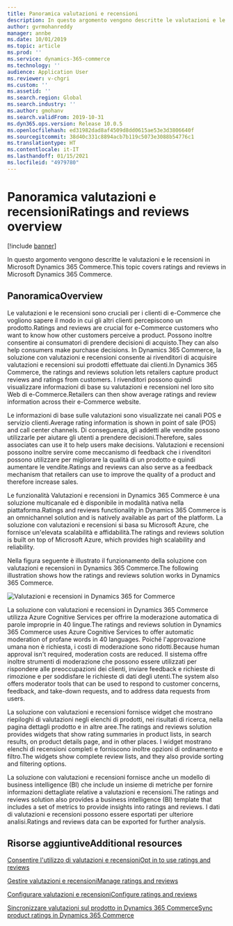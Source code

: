```yaml
---
title: Panoramica valutazioni e recensioni
description: In questo argomento vengono descritte le valutazioni e le recensioni in Microsoft Dynamics 365 Commerce.
author: gvrmohanreddy
manager: annbe
ms.date: 10/01/2019
ms.topic: article
ms.prod: ''
ms.service: dynamics-365-commerce
ms.technology: ''
audience: Application User
ms.reviewer: v-chgri
ms.custom: ''
ms.assetid: ''
ms.search.region: Global
ms.search.industry: ''
ms.author: gmohanv
ms.search.validFrom: 2019-10-31
ms.dyn365.ops.version: Release 10.0.5
ms.openlocfilehash: ed31982dad8af4509d8dd0615ae53e3d3806640f
ms.sourcegitcommit: 38d40c331c8894acb7b119c5073e3088b54776c1
ms.translationtype: HT
ms.contentlocale: it-IT
ms.lasthandoff: 01/15/2021
ms.locfileid: "4979780"
---
```

# <a name="ratings-and-reviews-overview"></a><span data-ttu-id="5853e-103">Panoramica valutazioni e recensioni</span><span class="sxs-lookup"><span data-stu-id="5853e-103">Ratings and reviews overview</span></span>


[!include [banner](includes/banner.md)]

<span data-ttu-id="5853e-104">In questo argomento vengono descritte le valutazioni e le recensioni in Microsoft Dynamics 365 Commerce.</span><span class="sxs-lookup"><span data-stu-id="5853e-104">This topic covers ratings and reviews in Microsoft Dynamics 365 Commerce.</span></span>

## <a name="overview"></a><span data-ttu-id="5853e-105">Panoramica</span><span class="sxs-lookup"><span data-stu-id="5853e-105">Overview</span></span>

<span data-ttu-id="5853e-106">Le valutazioni e le recensioni sono cruciali per i clienti di e-Commerce che vogliono sapere il modo in cui gli altri clienti percepiscono un prodotto.</span><span class="sxs-lookup"><span data-stu-id="5853e-106">Ratings and reviews are crucial for e-Commerce customers who want to know how other customers perceive a product.</span></span> <span data-ttu-id="5853e-107">Possono inoltre consentire ai consumatori di prendere decisioni di acquisto.</span><span class="sxs-lookup"><span data-stu-id="5853e-107">They can also help consumers make purchase decisions.</span></span> <span data-ttu-id="5853e-108">In Dynamics 365 Commerce, la soluzione con valutazioni e recensioni consente ai rivenditori di acquisire valutazioni e recensioni sui prodotti effettuate dai clienti.</span><span class="sxs-lookup"><span data-stu-id="5853e-108">In Dynamics 365 Commerce, the ratings and reviews solution lets retailers capture product reviews and ratings from customers.</span></span> <span data-ttu-id="5853e-109">I rivenditori possono quindi visualizzare informazioni di base su valutazioni e recensioni nel loro sito Web di e-Commerce.</span><span class="sxs-lookup"><span data-stu-id="5853e-109">Retailers can then show average ratings and review information across their e-Commerce website.</span></span>

<span data-ttu-id="5853e-110">Le informazioni di base sulle valutazioni sono visualizzate nei canali POS e servizio clienti.</span><span class="sxs-lookup"><span data-stu-id="5853e-110">Average rating information is shown in point of sale (POS) and call center channels.</span></span> <span data-ttu-id="5853e-111">Di conseguenza, gli addetti alle vendite possono utilizzarle per aiutare gli utenti a prendere decisioni.</span><span class="sxs-lookup"><span data-stu-id="5853e-111">Therefore, sales associates can use it to help users make decisions.</span></span> <span data-ttu-id="5853e-112">Valutazioni e recensioni possono inoltre servire come meccanismo di feedback che i rivenditori possono utilizzare per migliorare la qualità di un prodotto e quindi aumentare le vendite.</span><span class="sxs-lookup"><span data-stu-id="5853e-112">Ratings and reviews can also serve as a feedback mechanism that retailers can use to improve the quality of a product and therefore increase sales.</span></span>

<span data-ttu-id="5853e-113">Le funzionalità Valutazioni e recensioni in Dynamics 365 Commerce è una soluzione multicanale ed è disponibile in modalità nativa nella piattaforma.</span><span class="sxs-lookup"><span data-stu-id="5853e-113">Ratings and reviews functionality in Dynamics 365 Commerce is an omnichannel solution and is natively available as part of the platform.</span></span> <span data-ttu-id="5853e-114">La soluzione con valutazioni e recensioni si basa su Microsoft Azure, che fornisce un'elevata scalabilità e affidabilità.</span><span class="sxs-lookup"><span data-stu-id="5853e-114">The ratings and reviews solution is built on top of Microsoft Azure, which provides high scalability and reliability.</span></span>

<span data-ttu-id="5853e-115">Nella figura seguente è illustrato il funzionamento della soluzione con valutazioni e recensioni in Dynamics 365 Commerce.</span><span class="sxs-lookup"><span data-stu-id="5853e-115">The following illustration shows how the ratings and reviews solution works in Dynamics 365 Commerce.</span></span>

![Valutazioni e recensioni in Dynamics 365 for Commerce](media/Dynamics-365-Commerce-Ratings-and-Reviews-Overview.jpg)

<span data-ttu-id="5853e-117">La soluzione con valutazioni e recensioni in Dynamics 365 Commerce utilizza Azure Cognitive Services per offrire la moderazione automatica di parole improprie in 40 lingue.</span><span class="sxs-lookup"><span data-stu-id="5853e-117">The ratings and reviews solution in Dynamics 365 Commerce uses Azure Cognitive Services to offer automatic moderation of profane words in 40 languages.</span></span> <span data-ttu-id="5853e-118">Poiché l'approvazione umana non è richiesta, i costi di moderazione sono ridotti.</span><span class="sxs-lookup"><span data-stu-id="5853e-118">Because human approval isn't required, moderation costs are reduced.</span></span> <span data-ttu-id="5853e-119">Il sistema offre inoltre strumenti di moderazione che possono essere utilizzati per rispondere alle preoccupazioni dei clienti, inviare feedback e richieste di rimozione e per soddisfare le richieste di dati degli utenti.</span><span class="sxs-lookup"><span data-stu-id="5853e-119">The system also offers moderator tools that can be used to respond to customer concerns, feedback, and take-down requests, and to address data requests from users.</span></span>

<span data-ttu-id="5853e-120">La soluzione con valutazioni e recensioni fornisce widget che mostrano riepiloghi di valutazioni negli elenchi di prodotti, nei risultati di ricerca, nella pagina dettagli prodotto e in altre aree.</span><span class="sxs-lookup"><span data-stu-id="5853e-120">The ratings and reviews solution provides widgets that show rating summaries in product lists, in search results, on product details page, and in other places.</span></span> <span data-ttu-id="5853e-121">I widget mostrano elenchi di recensioni completi e forniscono inoltre opzioni di ordinamento e filtro.</span><span class="sxs-lookup"><span data-stu-id="5853e-121">The widgets show complete review lists, and they also provide sorting and filtering options.</span></span>

<span data-ttu-id="5853e-122">La soluzione con valutazioni e recensioni fornisce anche un modello di business intelligence (BI) che include un insieme di metriche per fornire informazioni dettagliate relative a valutazioni e recensioni.</span><span class="sxs-lookup"><span data-stu-id="5853e-122">The ratings and reviews solution also provides a business intelligence (BI) template that includes a set of metrics to provide insights into ratings and reviews.</span></span> <span data-ttu-id="5853e-123">I dati di valutazioni e recensioni possono essere esportati per ulteriore analisi.</span><span class="sxs-lookup"><span data-stu-id="5853e-123">Ratings and reviews data can be exported for further analysis.</span></span>

## <a name="additional-resources"></a><span data-ttu-id="5853e-124">Risorse aggiuntive</span><span class="sxs-lookup"><span data-stu-id="5853e-124">Additional resources</span></span>

[<span data-ttu-id="5853e-125">Consentire l'utilizzo di valutazioni e recensioni</span><span class="sxs-lookup"><span data-stu-id="5853e-125">Opt in to use ratings and reviews</span></span>](opt-in-ratings-reviews.md)

[<span data-ttu-id="5853e-126">Gestire valutazioni e recensioni</span><span class="sxs-lookup"><span data-stu-id="5853e-126">Manage ratings and reviews</span></span>](manage-reviews.md)

[<span data-ttu-id="5853e-127">Configurare valutazioni e recensioni</span><span class="sxs-lookup"><span data-stu-id="5853e-127">Configure ratings and reviews</span></span>](configure-ratings-reviews.md)

[<span data-ttu-id="5853e-128">Sincronizzare valutazioni sul prodotto in Dynamics 365 Commerce</span><span class="sxs-lookup"><span data-stu-id="5853e-128">Sync product ratings in Dynamics 365 Commerce</span></span>](sync-product-ratings.md)
